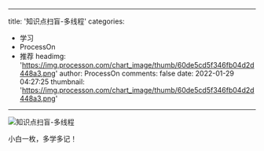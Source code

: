 
---
title: '知识点扫盲-多线程'
categories: 
 - 学习
 - ProcessOn
 - 推荐
headimg: 'https://img.processon.com/chart_image/thumb/60de5cd5f346fb04d2d448a3.png'
author: ProcessOn
comments: false
date: 2022-01-29 04:27:25
thumbnail: 'https://img.processon.com/chart_image/thumb/60de5cd5f346fb04d2d448a3.png'
---

<div>   
<img class="thumb" alt="知识点扫盲-多线程" src="https://img.processon.com/chart_image/thumb/60de5cd5f346fb04d2d448a3.png" referrerpolicy="no-referrer">
<p>小白一枚，多学多记！</p>  
</div>
            
